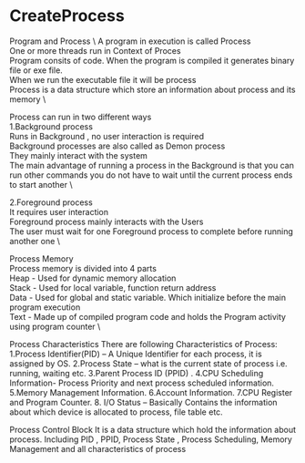 # CreateProcess 
Program and Process \ 
A program in execution is called Process \
One or more threads run in Context of Proces \
Program consits of code. When the program is compiled it generates binary file or exe file.\
When we run the  executable file it will be process \
Process is a data structure which store an information about process and its memory \

Process can run in two different ways \
1.Background process \
Runs in Background , no user interaction is required \
Background processes are also called as Demon process \
They mainly interact with the system  \
The main advantage of running a process in the Background is that you can run other commands you do not have to wait until the current process ends to start another \ 

2.Foreground process \
It requires user interaction \
Foreground process mainly interacts with the Users \
The user must wait for one Foreground process to complete before running another one \

Process Memory \
Process memory is divided into 4 parts \
Heap - Used for dynamic memory allocation \
Stack - Used for local variable, function return address \
Data - Used for global and static variable. Which initialize before the main program execution \
Text - Made up of compiled program code and holds the Program activity using program counter \

Process Characteristics 
There are following Characteristics of Process:
1.Process Identifier(PID) – A Unique Identifier for each process, it is       assigned by OS.
2.Process State – what is the current state of process i.e. running, waiting       etc.
3.Parent Process ID (PPID) .
4.CPU Scheduling Information- Process Priority and next process scheduled      information.
5.Memory Management Information.
6.Account Information.
7.CPU Register and Program Counter.
8. I/O Status – Basically Contains the information about which device is   allocated to process, file table etc.

Process Control Block
It is a data structure which hold the information about process. Including PID , PPID, Process State , Process Scheduling, Memory Management and all characteristics of process
